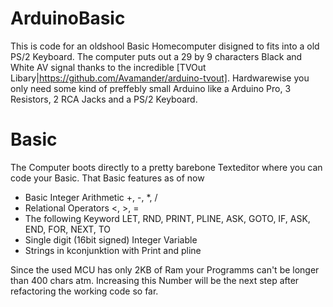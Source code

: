 # ArduinoBasic

This is code for an oldshool Basic Homecomputer disigned to fits into a old PS/2 Keyboard. The computer puts out a 29 by 9 characters Black and White AV signal thanks to the incredible [TVOut Libary|https://github.com/Avamander/arduino-tvout]. Hardwarewise you only need some kind of preffebly small Arduino like a Arduino Pro, 3 Resistors, 2 RCA Jacks and a PS/2 Keyboard.

# Basic

The Computer boots directly to a pretty barebone Texteditor where you can code your Basic. That Basic features as of now
* Basic Integer Arithmetic +, -, *, /
* Relational Operators <, >, =
* The following Keyword  LET, RND, PRINT, PLINE, ASK, GOTO, IF, ASK, END, FOR, NEXT, TO
* Single digit (16bit signed) Integer Variable
* Strings in kconjunktion with Print and pline

Since the used MCU has only 2KB of Ram your Programms can't be longer than 400 chars atm. Increasing this Number will be the next step after refactoring the working code so far.
